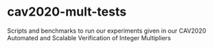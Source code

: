 # cav2020-mult-tests
Scripts and benchmarks to run our experiments given in our CAV2020 Automated and Scalable Verification of Integer Multipliers

